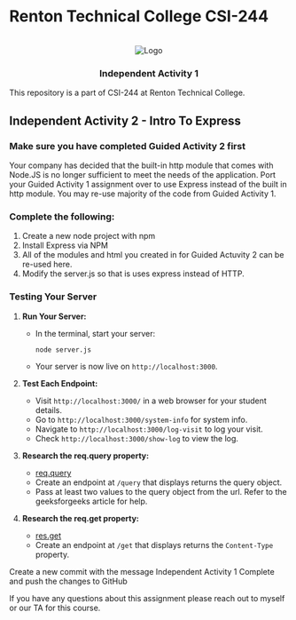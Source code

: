 # Renton Technical College CSI-244
<br />    

<div align="center">  
    <img src="logo.jpg" alt="Logo">
    <h3 align="center">Independent Activity 1</h3>
</div>

This repository is a part of CSI-244 at Renton Technical College.

## Independent Activity 2 - Intro To Express

### Make sure you have completed Guided Activity 2 first

Your company has decided that the built-in http module that comes with Node.JS is no longer sufficient to meet the needs of the application. Port your Guided Activity 1 assignment over to use Express instead of the built in http module. You may re-use majority of the code from Guided Activity 1. 

### Complete the following:

1. Create a new node project with npm
2. Install Express via NPM
3. All of the modules and html you created in for Guided Actuvity 2 can be re-used here.
4. Modify the server.js so that is uses express instead of HTTP.

### Testing Your Server

1. **Run Your Server:**
   - In the terminal, start your server:
     ```bash
     node server.js
     ```
   - Your server is now live on `http://localhost:3000`.

2. **Test Each Endpoint:**
   - Visit `http://localhost:3000/` in a web browser for your student details.
   - Go to `http://localhost:3000/system-info` for system info.
   - Navigate to `http://localhost:3000/log-visit` to log your visit.
   - Check `http://localhost:3000/show-log` to view the log.

3. **Research the req.query property:**
   - [req.query ](https://www.geeksforgeeks.org/express-js-req-query-property/)
   - Create an endpoint at `/query` that displays returns the query object.
   - Pass at least two values to the query object from the url. Refer to the geeksforgeeks article for help.
  
4. **Research the req.get property:**
   - [res.get](https://www.geeksforgeeks.org/express-js-req-get-function/)
   - Create an endpoint at `/get` that displays returns the `Content-Type` property.


Create a new commit with the message Independent Activity 1 Complete and push the changes to GitHub


If you have any questions about this assignment please reach out to myself or our TA for this course.
